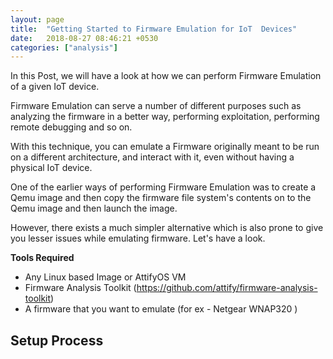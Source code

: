 ```yaml
---
layout: page
title:  "Getting Started to Firmware Emulation for IoT  Devices"
date:   2018-08-27 08:46:21 +0530
categories: ["analysis"]
---
```


In this Post, we will have a look at how we can perform Firmware Emulation of a given IoT device.

Firmware Emulation can serve a number of different purposes such as analyzing the firmware in a better way,
performing exploitation,
performing remote debugging and so on.

With this technique, you can emulate a Firmware originally meant to be run on a different architecture, and interact with it, 
even without having a physical IoT device.

One of the earlier ways of performing Firmware Emulation was to create a Qemu image and 
then copy the firmware file system's contents on to the Qemu image and then launch the image.

However, there exists a much simpler alternative which is also prone to give you lesser issues while emulating firmware. 
Let's have a look.

**Tools Required**

- Any Linux based Image or AttifyOS VM
- Firmware Analysis Toolkit (https://github.com/attify/firmware-analysis-toolkit)
- A firmware that you want to emulate (for ex - Netgear WNAP320 )

**Setup Process**
- 
 

